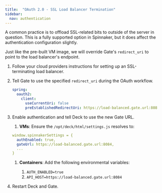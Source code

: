 ```yaml
---
title:  "OAuth 2.0 - SSL Load Balancer Termination"
sidebar:
  nav: authentication
---
```

A common practice is to offload SSL-related bits to outside of the server in question. This is a fully supported option in Spinnaker, but it does affect the authentication configuration slightly.

Just like the pre-built VM image, we will override Gate's `redirect_uri` to point to the load balancer's endpoint.

1. Follow your cloud providers instructions for setting up an SSL-terminating load balancer.

1. Tell Gate to use the specified `redirect_uri` during the OAuth workflow.
    ```yaml
    spring:
      oauth2:
        client:
          useCurrentUri: false
          preEstablishedRedirectUri: https://load-balanced.gate.url:8084/login
    ```

1. Enable authentication and tell Deck to use the new Gate URL.

    1. **VMs**: Ensure the `/opt/deck/html/settings.js` resolves to:

      ```yaml
      window.spinnakerSettings = {
        authEnabled: true,
        gateUrl: https://load-balanced.gate.url:8084,
        ...
      }
      ```

    1. **Containers**: Add the following environmental variables:

        1. `AUTH_ENABLED=true`
        1. `API_HOST=https://load-balanced.gate.url:8084`

1. Restart Deck and Gate.
